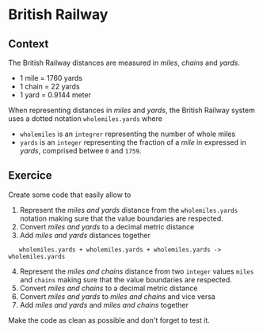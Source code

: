 ﻿# British Railway

## Context

The British Railway distances are measured in *miles*, *chains* and *yards*.

* 1 mile = 1760 yards
* 1 chain = 22 yards
* 1 yard = 0.9144 meter

When representing distances in *miles* and *yards*, the British Railway system uses a dotted notation `wholemiles.yards` where
* `wholemiles` is an `integrer` representing the number of whole miles
* `yards` is an `integer` representing the fraction of a *mile* in expressed in *yards*, comprised betwee `0` and  `1759`.

## Exercice

Create some code that easily allow to 
1. Represent the *miles and yards* distance from the `wholemiles.yards` notation making sure that the value boundaries are respected.
2. Convert *miles and yards* to a decimal metric distance
3. Add *miles and yards* distances together
```
   wholemiles.yards + wholemiles.yards + wholemiles.yards -> wholemiles.yards
```
4. Represent the *miles and chains* distance from two `integer` values `miles` and `chains` making sure that the value boundaries are respected.
5. Convert *miles and chains* to a decimal metric distance
6. Convert *miles and yards* to *miles and chains* and vice versa
7. Add *miles and yards* and *miles and chains* together

Make the code as clean as possible and don't forget to test it.